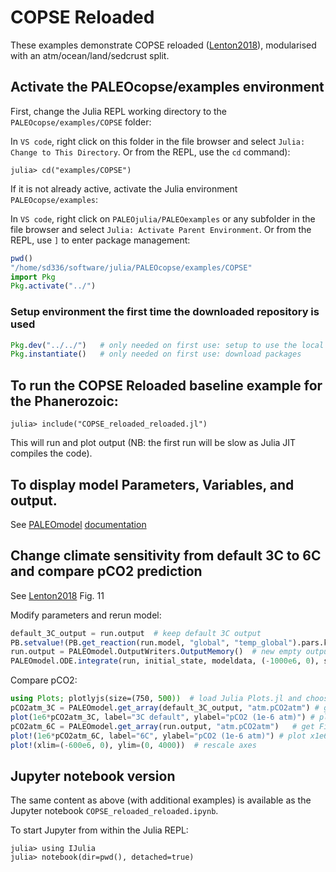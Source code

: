 

# COPSE Reloaded

These examples demonstrate COPSE reloaded ([Lenton2018](@cite)), modularised with an atm/ocean/land/sedcrust split.

## Activate the PALEOcopse/examples environment

First, change the Julia REPL working directory to the `PALEOcopse/examples/COPSE` folder:

In `VS code`, right click on this folder in the file browser and select `Julia: Change to This Directory`. Or from the REPL, use the `cd` command):

    julia> cd("examples/COPSE")

If it is not already active, activate the Julia environment `PALEOcopse/examples`:

In `VS code`, right click on `PALEOjulia/PALEOexamples` or any subfolder in the file browser and select `Julia: Activate Parent Environment`. Or from the REPL, use `]` to enter package management:

```julia
pwd()
"/home/sd336/software/julia/PALEOcopse/examples/COPSE"
import Pkg
Pkg.activate("../")
```

### Setup environment the first time the downloaded repository is used 
```julia
Pkg.dev("../../")   # only needed on first use: setup to use the local version of PALEOcopse packages to allow local modifications
Pkg.instantiate()   # only needed on first use: download packages
```

## To run the COPSE Reloaded baseline example for the Phanerozoic:
   
    julia> include("COPSE_reloaded_reloaded.jl")

This will run and plot output (NB: the first run will be slow as Julia JIT compiles the code).

## To display model Parameters, Variables, and output.

See [PALEOmodel](https://github.com/PALEOtoolkit/PALEOmodel.jl) [documentation](https://paleotoolkit.github.io/PALEOmodel.jl)

## Change climate sensitivity from default 3C to 6C and compare pCO2 prediction
See [Lenton2018](@cite) Fig. 11

Modify parameters and rerun model:
```julia
default_3C_output = run.output  # keep default 3C output
PB.setvalue!(PB.get_reaction(run.model, "global", "temp_global").pars.k_c, 8.656)  # change climate sensitivity
run.output = PALEOmodel.OutputWriters.OutputMemory()  # new empty output so we don't overwrite earlier ouput
PALEOmodel.ODE.integrate(run, initial_state, modeldata, (-1000e6, 0), solvekwargs=(reltol=1e-4,)); # rerun
```

Compare pCO2:
```julia
using Plots; plotlyjs(size=(750, 500))  # load Julia Plots.jl and choose PlotlyJS backend
pCO2atm_3C = PALEOmodel.get_array(default_3C_output, "atm.pCO2atm") # get FieldArray for plotting
plot(1e6*pCO2atm_3C, label="3C default", ylabel="pCO2 (1e-6 atm)") # plot x1e6
pCO2atm_6C = PALEOmodel.get_array(run.output, "atm.pCO2atm")   # get FieldArray
plot!(1e6*pCO2atm_6C, label="6C", ylabel="pCO2 (1e-6 atm)") # plot x1e6
plot!(xlim=(-600e6, 0), ylim=(0, 4000))  # rescale axes
```

## Jupyter notebook version
The same content as above (with additional examples) is available as the Jupyter notebook `COPSE_reloaded_reloaded.ipynb`.

To start Jupyter from within the Julia REPL:

    julia> using IJulia
    julia> notebook(dir=pwd(), detached=true)